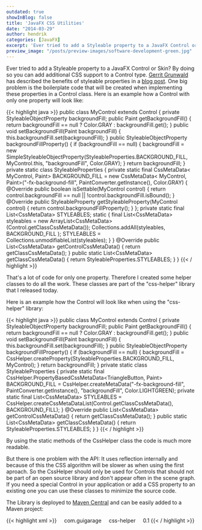 ```yaml
---
outdated: true
showInBlog: false
title: 'JavaFX CSS Utilities'
date: "2014-03-29"
author: hendrik
categories: [JavaFX]
excerpt: 'Ever tried to add a Styleable property to a JavaFX Control or Skin? By doing so you can add additional CSS support to a Control type.'
preview_image: "/posts/preview-images/software-development-green.jpg"
---
```

Ever tried to add a Styleable property to a JavaFX Control or Skin? By doing so you can add additional CSS support to a Control type. [Gerrit Grunwald](https://twitter.com/hansolo_) has described the benefits of styleable properties in a [blog post](http://harmoniccode.blogspot.de/2013/05/css-confusing-style-sheets.html). One big problem is the boilerplate code that will be created when implementing these properties in a Control class. Here is an example how a Control with only one property will look like:

{{< highlight java >}}
public class MyControl extends Control {
    private StyleableObjectProperty<Paint> backgroundFill;
    public Paint getBackgroundFill() {
        return backgroundFill == null ? Color.GRAY : backgroundFill.get();
    }
    public void setBackgroundFill(Paint backgroundFill) {
        this.backgroundFill.set(backgroundFill);
    }
    public StyleableObjectProperty<Paint> backgroundFillProperty() {
        if (backgroundFill == null) {
            backgroundFill = new SimpleStyleableObjectProperty<Paint>(StyleableProperties.BACKGROUND_FILL, MyControl.this, "backgroundFill", Color.GRAY);
        }
        return backgroundFill;
    }
    private static class StyleableProperties {
        private static final CssMetaData< MyControl, Paint> BACKGROUND_FILL =
                new CssMetaData< MyControl, Paint>("-fx-background-fill",
                        PaintConverter.getInstance(), Color.GRAY) {
                    @Override
                    public boolean isSettable(MyControl control) {
                        return control.backgroundFill == null || !control.backgroundFill.isBound();
                    }
                    @Override
                    public StyleableProperty<Paint> getStyleableProperty(MyControl control) {
                        return control.backgroundFillProperty();
                    }
                };
        private static final List<CssMetaData<? extends Styleable, ?>> STYLEABLES;
        static {
            final List<CssMetaData<? extends Styleable, ?>> styleables =
                    new ArrayList<CssMetaData<? extends Styleable, ?>>(Control.getClassCssMetaData());
            Collections.addAll(styleables,
                    BACKGROUND_FILL
            );
            STYLEABLES = Collections.unmodifiableList(styleables);
        }
    }
    @Override
    public List<CssMetaData<? extends Styleable, ?>> getControlCssMetaData() {
        return getClassCssMetaData();
    }
    public static List<CssMetaData<? extends Styleable, ?>> getClassCssMetaData() {
        return StyleableProperties.STYLEABLES;
    }
}
{{< / highlight >}}

That's a lot of code for only one property. Therefore I created some helper classes to do all the work. These classes are part of the "css-helper" library that I released today.

Here is an example how the Control will look like when using the "css-helper" library:

{{< highlight java >}}
public class MyControl extends Control {
    private StyleableObjectProperty<Paint> backgroundFill;
    public Paint getBackgroundFill() {
        return backgroundFill == null ? Color.GRAY : backgroundFill.get();
    }
    public void setBackgroundFill(Paint backgroundFill) {
        this.backgroundFill.set(backgroundFill);
    }
    public StyleableObjectProperty<Paint> backgroundFillProperty() {
        if (backgroundFill == null) {
            backgroundFill = CssHelper.createProperty(StyleableProperties.BACKGROUND_FILL, MyControl);
        }
        return backgroundFill;
    }
    private static class StyleableProperties {
        private static final CssHelper.PropertyBasedCssMetaData<TriangleButton, Paint> BACKGROUND_FILL = CssHelper.createMetaData("-fx-background-fill", PaintConverter.getInstance(), "backgroundFill", Color.LIGHTGREEN);
        private static final List<CssMetaData<? extends Styleable, ?>> STYLEABLES = CssHelper.createCssMetaDataList(Control.getClassCssMetaData(), BACKGROUND_FILL);
    }
    @Override
    public List<CssMetaData<? extends Styleable, ?>> getControlCssMetaData() {
        return getClassCssMetaData();
    }
    public static List<CssMetaData<? extends Styleable, ?>> getClassCssMetaData() {
        return StyleableProperties.STYLEABLES;
    }
}
{{< / highlight >}}

By using the static methods of the CssHelper class the code is much more readable.

But there is one problem with the API: It uses reflection internally and because of this the CSS algorithm will be slower as when using the first aproach. So the CssHelper should only be used for Controls that should not be part of an open source library and don't appear often in the scene graph. If you need a special Control in your application or add a CSS property to an existing one you can use these classes to minimize the source code.

The Library is deployed to [Maven Central](http://search.maven.org/#artifactdetails%7Ccom.guigarage%7Ccss-helper%7C0.1%7Cjar) and can be easily added to a Maven project:

{{< highlight xml >}}
<dependency>
    <groupid>com.guigarage</groupid>
    <artifactid>css-helper</artifactid>
    <version>0.1</version>
</dependency>
{{< / highlight >}}
